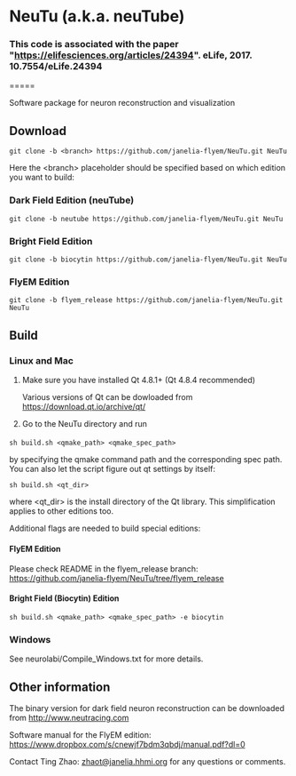 NeuTu (a.k.a. neuTube)
=====

### This code is associated with the paper "https://elifesciences.org/articles/24394". eLife, 2017. 10.7554/eLife.24394

=====
<!--[![Build Status](https://drone.io/github.com/janelia-flyem/NeuTu/status.png)](https://drone.io/github.com/janelia-flyem/NeuTu/latest)-->

Software package for neuron reconstruction and visualization

## Download

    git clone -b <branch> https://github.com/janelia-flyem/NeuTu.git NeuTu

Here the \<branch\> placeholder should be specified based on which edition you want to build:

### Dark Field Edition (neuTube)

    git clone -b neutube https://github.com/janelia-flyem/NeuTu.git NeuTu

### Bright Field Edition

    git clone -b biocytin https://github.com/janelia-flyem/NeuTu.git NeuTu

### FlyEM Edition

    git clone -b flyem_release https://github.com/janelia-flyem/NeuTu.git NeuTu

    
## Build

### Linux and Mac

1. Make sure you have installed Qt 4.8.1+ (Qt 4.8.4 recommended)

    Various versions of Qt can be dowloaded from https://download.qt.io/archive/qt/
    
2. Go to the NeuTu directory and run

####

    sh build.sh <qmake_path> <qmake_spec_path>

by specifying the qmake command path and the corresponding spec path. You can also let the script figure out qt settings by itself:

    sh build.sh <qt_dir>

where \<qt_dir\> is the install directory of the Qt library. This simplification applies to other editions too.

Additional flags are needed to build special editions:

#### FlyEM Edition
    
Please check README in the flyem_release branch: https://github.com/janelia-flyem/NeuTu/tree/flyem_release

#### Bright Field (Biocytin) Edition

    sh build.sh <qmake_path> <qmake_spec_path> -e biocytin

### Windows

See neurolabi/Compile_Windows.txt for more details.

## Other information
 
The binary version for dark field neuron reconstruction can be downloaded from http://www.neutracing.com

Software manual for the FlyEM edition: https://www.dropbox.com/s/cnewjf7bdm3qbdj/manual.pdf?dl=0

Contact Ting Zhao: zhaot@janelia.hhmi.org for any questions or comments.
